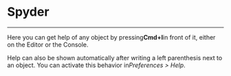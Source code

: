 # Spyder

---

Here you can get help of any object by pressing**Cmd+I**in front of it, either on the Editor or the Console.

Help can also be shown automatically after writing a left parenthesis next to an object. You can activate this behavior in*Preferences > Help*.

